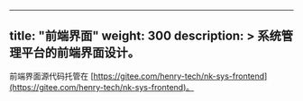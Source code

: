 
---
title: "前端界面"
weight: 300
description: >
  系统管理平台的前端界面设计。
---

前端界面源代码托管在 [https://gitee.com/henry-tech/nk-sys-frontend](https://gitee.com/henry-tech/nk-sys-frontend)。
